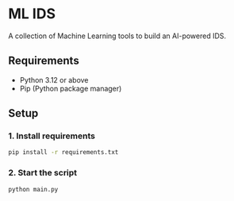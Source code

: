 # ML IDS

A collection of Machine Learning tools to build an AI-powered IDS.

## Requirements

- Python 3.12 or above
- Pip (Python package manager)

## Setup

### 1. Install requirements

```sh
pip install -r requirements.txt
```

### 2. Start the script

```sh
python main.py
```
